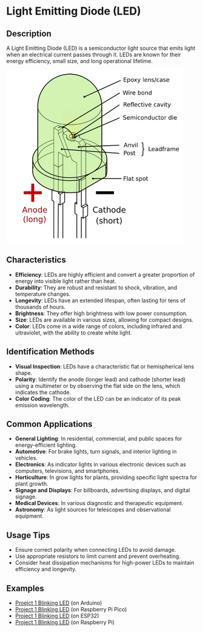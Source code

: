 # **Light Emitting Diode (LED)**

## Description
A Light Emitting Diode (LED) is a semiconductor light source that emits light when an electrical current passes through it. LEDs are known for their energy efficiency, small size, and long operational lifetime.

![LED](../../imgs/LED_indicator.png)

## Characteristics

- **Efficiency**: LEDs are highly efficient and convert a greater proportion of energy into visible light rather than heat.
- **Durability**: They are robust and resistant to shock, vibration, and temperature changes.
- **Longevity**: LEDs have an extended lifespan, often lasting for tens of thousands of hours.
- **Brightness**: They offer high brightness with low power consumption.
- **Size**: LEDs are available in various sizes, allowing for compact designs.
- **Color**: LEDs come in a wide range of colors, including infrared and ultraviolet, with the ability to create white light.

## Identification Methods

- **Visual Inspection**: LEDs have a characteristic flat or hemispherical lens shape.
- **Polarity**: Identify the anode (longer lead) and cathode (shorter lead) using a multimeter or by observing the flat side on the lens, which indicates the cathode.
- **Color Coding**: The color of the LED can be an indicator of its peak emission wavelength.

## Common Applications

- **General Lighting**: In residential, commercial, and public spaces for energy-efficient lighting.
- **Automotive**: For brake lights, turn signals, and interior lighting in vehicles.
- **Electronics**: As indicator lights in various electronic devices such as computers, televisions, and smartphones.
- **Horticulture**: In grow lights for plants, providing specific light spectra for plant growth.
- **Signage and Displays**: For billboards, advertising displays, and digital signage.
- **Medical Devices**: In various diagnostic and therapeutic equipment.
- **Astronomy**: As light sources for telescopes and observational equipment.

## Usage Tips

- Ensure correct polarity when connecting LEDs to avoid damage.
- Use appropriate resistors to limit current and prevent overheating.
- Consider heat dissipation mechanisms for high-power LEDs to maintain efficiency and longevity.

## Examples 

* [Proejct 1 Blinking LED](../arduino/p1.md) (on Arduino) 
* [Project 1 Blinking LED](../pico/p1.md) (on Raspberry Pi Pico) 
* [Project 1 Blinking LED](../esp32/p1.md) (on ESP32) 
* [Project 1 Blinking LED](../raspberrypi/p1.md) (on Raspberry Pi) 

